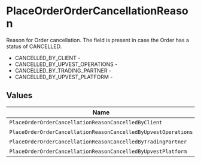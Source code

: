 # PlaceOrderOrderCancellationReason

Reason for Order cancellation. The field is present in case the Order has a status of CANCELLED.
* CANCELLED_BY_CLIENT - 
* CANCELLED_BY_UPVEST_OPERATIONS - 
* CANCELLED_BY_TRADING_PARTNER - 
* CANCELLED_BY_UPVEST_PLATFORM - 


## Values

| Name                                                           | Value                                                          |
| -------------------------------------------------------------- | -------------------------------------------------------------- |
| `PlaceOrderOrderCancellationReasonCancelledByClient`           | CANCELLED_BY_CLIENT                                            |
| `PlaceOrderOrderCancellationReasonCancelledByUpvestOperations` | CANCELLED_BY_UPVEST_OPERATIONS                                 |
| `PlaceOrderOrderCancellationReasonCancelledByTradingPartner`   | CANCELLED_BY_TRADING_PARTNER                                   |
| `PlaceOrderOrderCancellationReasonCancelledByUpvestPlatform`   | CANCELLED_BY_UPVEST_PLATFORM                                   |
